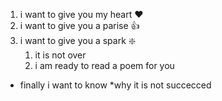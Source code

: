 1. i want to give you my heart :heart:
2. i want to give you a parise :+1:
3. i want to give you a spark :sparkle:
    1. it is not over
    2. i am ready to read a poem for you
* finally i want to know
*why it is not succecced
